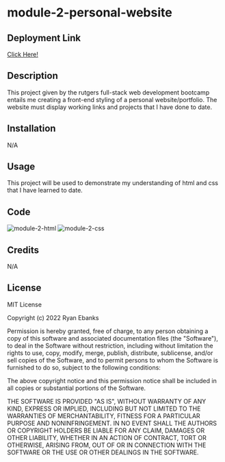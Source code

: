 # module-2-personal-website

## Deployment Link
[Click Here!](https://ryanebanks.github.io/module-2-personal-website/)

## Description
This project given by the rutgers full-stack web development bootcamp entails me creating a front-end styling of a personal website/portfolio. The website must display working links and projects that I have done to date.

## Installation
N/A

## Usage
This project will be used to demonstrate my understanding of html and css that I have learned to date.

## Code
![module-2-html](https://user-images.githubusercontent.com/43324378/211226092-f3e88d91-5335-4b2c-b4a7-5cc182d82fb8.gif)
![module-2-css](https://user-images.githubusercontent.com/43324378/211226096-685a8c07-20fe-4d20-9118-ebc1a690a543.gif)

## Credits
N/A

## License
MIT License

Copyright (c) 2022 Ryan Ebanks

Permission is hereby granted, free of charge, to any person obtaining a copy of this software and associated documentation files (the "Software"), to deal in the Software without restriction, including without limitation the rights to use, copy, modify, merge, publish, distribute, sublicense, and/or sell copies of the Software, and to permit persons to whom the Software is furnished to do so, subject to the following conditions:

The above copyright notice and this permission notice shall be included in all copies or substantial portions of the Software.

THE SOFTWARE IS PROVIDED "AS IS", WITHOUT WARRANTY OF ANY KIND, EXPRESS OR IMPLIED, INCLUDING BUT NOT LIMITED TO THE WARRANTIES OF MERCHANTABILITY, FITNESS FOR A PARTICULAR PURPOSE AND NONINFRINGEMENT. IN NO EVENT SHALL THE AUTHORS OR COPYRIGHT HOLDERS BE LIABLE FOR ANY CLAIM, DAMAGES OR OTHER LIABILITY, WHETHER IN AN ACTION OF CONTRACT, TORT OR OTHERWISE, ARISING FROM, OUT OF OR IN CONNECTION WITH THE SOFTWARE OR THE USE OR OTHER DEALINGS IN THE SOFTWARE.
